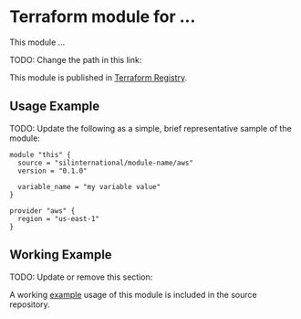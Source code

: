 # Terraform module for ...

This module ... 

TODO: Change the path in this link:

This module is published in [Terraform Registry](https://registry.terraform.io/modules/silinternational/module-name/provider-name/latest).

## Usage Example

TODO: Update the following as a simple, brief representative sample of the module:

```hcl
module "this" {
  source = "silinternational/module-name/aws"
  version = "0.1.0"
  
  variable_name = "my variable value"
}

provider "aws" {
  region = "us-east-1"
}
```

## Working Example

TODO: Update or remove this section:

A working [example](https://github.com/silinternational/terraform-module-name/tree/main/example) usage of this module is included in the source repository.

